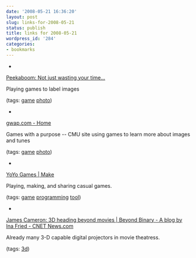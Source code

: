 ```yaml
---
date: '2008-05-21 16:36:20'
layout: post
slug: links-for-2008-05-21
status: publish
title: links for 2008-05-21
wordpress_id: '284'
categories:
- bookmarks
---
```



	
  * 
		

[Peekaboom: Not just wasting your time...](http://www.peekaboom.org/)


		

Playing games to label images


		

(tags: [game](http://del.icio.us/eob/game) [photo](http://del.icio.us/eob/photo))


	

	
  * 
		

[gwap.com - Home](http://www.gwap.com/gwap/)


		

Games with a purpose -- CMU site using games to learn more about images and tunes


		

(tags: [game](http://del.icio.us/eob/game) [photo](http://del.icio.us/eob/photo))


	

	
  * 
		

[YoYo Games | Make](http://www.yoyogames.com/make)


		

Playing, making, and sharing casual games.


		

(tags: [game](http://del.icio.us/eob/game) [programming](http://del.icio.us/eob/programming) [tool](http://del.icio.us/eob/tool))


	

	
  * 
		

[James Cameron: 3D heading beyond movies | Beyond Binary - A blog by Ina Fried - CNET News.com](http://news.cnet.com/8301-13860_3-9948527-56.html?tag=nefd.lede--n)


		

Already many 3-D capable digital projectors in movie theatress.


		

(tags: [3d](http://del.icio.us/eob/3d))


	



